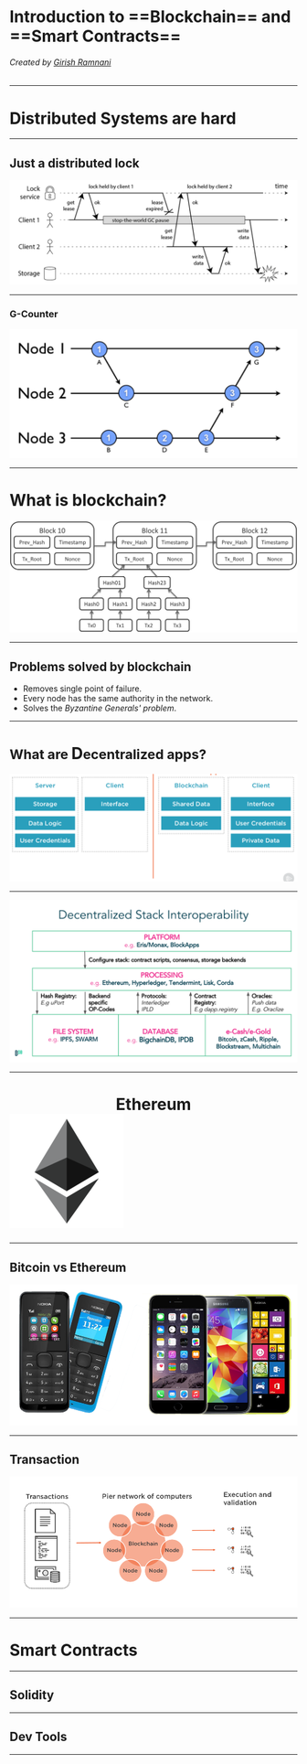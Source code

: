 <!-- $theme: gaia -->
<!-- page_number: true -->


# Introduction to  ==Blockchain== and ==Smart Contracts==


###### Created by [Girish Ramnani](https://github.com/girishramnani)

---
<!-- *template: invert -->

# Distributed Systems are hard

---

## Just a distributed lock 

![100%](images/unsafe-lock.png)


---

### G-Counter

![Image](images/G-counters.png)


---

# What is blockchain?

![blockchain](images/blockchain.png)

---

## Problems solved by blockchain

- Removes single point of failure.
- Every node has the same authority in the network.
- Solves the _Byzantine Generals' problem_.

---

# <small>What are </small>**D**<small>ecentralized apps?</small>

![dapps](images/dapps.png)

---

![100% center](images/stack.png)


---

# <center> Ethereum</center>![ethereum](images/ethereum.png)

---

## Bitcoin vs Ethereum


![vs](images/smvsfm.png)

---


## Transaction

![](images/working.png)

---

# Smart Contracts



---

## Solidity

---

## Dev Tools

---